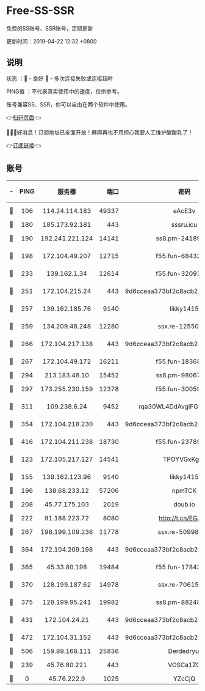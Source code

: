 # Free-SS-SSR

免费的SS账号、SSR账号，定期更新

更新时间：2019-04-22 12:32 +0800

## 说明

状态     ：🙂 - 良好 🙁 - 多次连接失败或连接超时

PING值   ：不代表真实使用中的速度，仅供参考。

账号兼容SS、SSR，你可以自由在两个软件中使用。

👉[扫码页面](https://liesauer.github.io/Free-SS-SSR/)👈

🎉🎉🎉好消息！订阅地址已全面开放！麻麻再也不用担心我要人工维护酸酸乳了！

👉[订阅链接](https://www.liesauer.net/yogurt/subscribe?ACCESS_TOKEN=DAYxR3mMaZAsaqUb)👈

## 账号

|-|PING|服务器|端口|密码|加密方式|区域|
|:----:|:----:|:-----:|-----:|:----:|:----:|:----:|
|🙂|106|114.24.114.183|49337|eAcE3v|chacha20-ietf|TW|
|🙂|180|185.173.92.181|443|sssru.icu|rc4-md5|RU|
|🙂|190|192.241.221.124|14141|ss8.pm-24189399|aes-256-cfb|US|
|🙂|198|172.104.49.207|12715|f55.fun-68432861|aes-256-cfb|SG|
|🙂|233|139.162.1.34|12614|f55.fun-32093873|aes-256-cfb|SG|
|🙂|251|172.104.215.24|443|9d6cceaa373bf2c8acb22e60b6a58be6|aes-256-cfb|US|
|🙂|257|139.162.185.76|9140|likky1415|aes-256-cfb|DE|
|🙂|259|134.209.48.248|12280|ssx.re-12550293|aes-256-cfb|US|
|🙂|266|172.104.217.138|443|9d6cceaa373bf2c8acb22e60b6a58be6|aes-256-cfb|US|
|🙂|267|172.104.49.172|16211|f55.fun-18368784|aes-256-cfb|SG|
|🙂|294|213.183.48.10|15452|ss8.pm-98067260|rc4-md5|RU|
|🙂|297|173.255.230.159|12378|f55.fun-30059944|aes-256-cfb|US|
|🙂|311|109.238.6.24|9452|rqa30WL4DdAvgIFG6Fs3znzTa|aes-256-cfb|FR|
|🙂|354|172.104.218.230|443|9d6cceaa373bf2c8acb22e60b6a58be6|aes-256-cfb|US|
|🙂|416|172.104.211.238|18730|f55.fun-23789353|aes-256-cfb|US|
|🙂|123|172.105.217.127|14541|TPOYVGxKglpi|aes-256-cfb|JP|
|🙂|155|139.162.123.96|9140|likky1415|aes-256-cfb|JP|
|🙂|196|138.68.233.12|57206|npmTCK|rc4-md5|US|
|🙂|208|45.77.175.103|2019|doub.io|aes-128-ctr|SG|
|🙂|222|91.188.223.72|8080|http://t.cn/EGJIyrl|rc4-md5|RU|
|🙂|267|198.199.109.236|11778|ssx.re-50998611|aes-256-cfb|US|
|🙂|364|172.104.209.198|443|9d6cceaa373bf2c8acb22e60b6a58be6|aes-256-cfb|US|
|🙂|365|45.33.80.198|19484|f55.fun-17843218|aes-256-cfb|US|
|🙂|370|128.199.187.62|14978|ssx.re-70615001|aes-256-cfb|SG|
|🙂|375|128.199.95.241|19982|ss8.pm-88248816|aes-256-cfb|SG|
|🙂|431|172.104.24.21|443|9d6cceaa373bf2c8acb22e60b6a58be6|aes-256-cfb|US|
|🙂|472|172.104.31.152|443|9d6cceaa373bf2c8acb22e60b6a58be6|aes-256-cfb|US|
|🙂|506|159.89.168.111|25836|Derdedryuj|chacha20|IN|
|🙁|239|45.76.80.221|443|VOSCa1ZG|aes-256-cfb|DE|
|🙁|0|45.76.222.9|1025|YZcCjQ|rc4-md5|JP|
